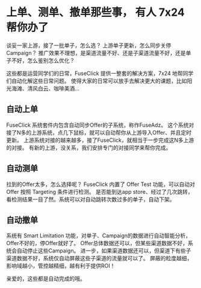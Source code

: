 # 上单、测单、撤单那些事， 有人 7x24 帮你办了

谈妥一家上游，接了一批单子，怎么选？
上游单子更新，怎么同步关停Campaign？
推广效果不理想，是渠道流量不好、还是子渠道流量不好，还是单子不好，怎么鉴别怎么优化？

这些都是运营同学们的日常，FuseClick 提供一整套的解决方案，7x24 地帮同学们自动化解这些日常问题。
使得大家的日常可以放手去解决更大的课题，比如阳光海滩、清风白云、咖啡美酒...

## 自动上单
FuseClick 系统套件内包含自动同步Offer的子系统，称作FuseAdz。
这个系统对接了N多的上游系统，点几下鼠标，就可以自动帮你从上游导入Offer、并且定时更新。
上游系统对接的越来越多，接了FuseClick，就相当于一步完成这N多上游的对接。
有新的上游，没关系，我们安排专门的对接同学来帮你完成。

## 自动测单
拉到的Offer太多，怎么选择呢？ FuseClick 内置了 Offer Test 功能，可以自动对 Offer 按照 Targeting 条件进行检测。
是否能到达app store、经过了几次跳转，看检测结果一目了然。系统可以对自动跳转次数过多的单子，自动下架。

## 自动撤单
系统有 Smart Limitation 功能，对单子、Campaign的数据进行自动智能分析，Offer不好的，停Offer就好了。
Offer总体数据还可以，但某些渠道数据不好，系统会自动停止这些Campaign。
进一步，如果渠道数据还可以，但渠道下有些子渠道数据不好，系统仅自动屏蔽这些子渠道的流量就可以了。
屏蔽的粒度越细，影响域越小，管控越精细，越有利于提供ROI！

亲爱的，这些都是自动完成的哦。
